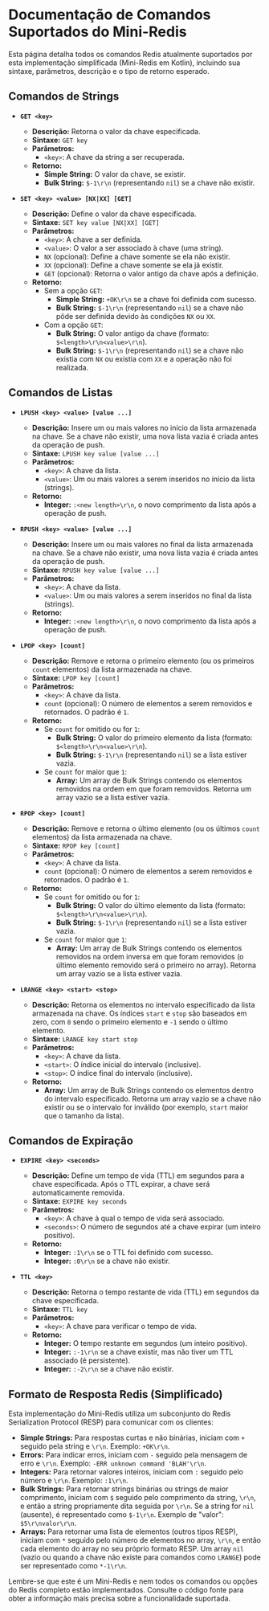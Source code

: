 # Documentação de Comandos Suportados do Mini-Redis

Esta página detalha todos os comandos Redis atualmente suportados por esta implementação simplificada (Mini-Redis em Kotlin), incluindo sua sintaxe, parâmetros, descrição e o tipo de retorno esperado.

## Comandos de Strings

* **`GET <key>`**
    * **Descrição:** Retorna o valor da chave especificada.
    * **Sintaxe:** `GET key`
    * **Parâmetros:**
        * `<key>`: A chave da string a ser recuperada.
    * **Retorno:**
        * **Simple String:** O valor da chave, se existir.
        * **Bulk String:** `$-1\r\n` (representando `nil`) se a chave não existir.

* **`SET <key> <value> [NX|XX] [GET]`**
    * **Descrição:** Define o valor da chave especificada.
    * **Sintaxe:** `SET key value [NX|XX] [GET]`
    * **Parâmetros:**
        * `<key>`: A chave a ser definida.
        * `<value>`: O valor a ser associado à chave (uma string).
        * `NX` (opcional): Define a chave somente se ela não existir.
        * `XX` (opcional): Define a chave somente se ela já existir.
        * `GET` (opcional): Retorna o valor antigo da chave após a definição.
    * **Retorno:**
        * Sem a opção `GET`:
            * **Simple String:** `+OK\r\n` se a chave foi definida com sucesso.
            * **Bulk String:** `$-1\r\n` (representando `nil`) se a chave não pôde ser definida devido às condições `NX` ou `XX`.
        * Com a opção `GET`:
            * **Bulk String:** O valor antigo da chave (formato: `$<length>\r\n<value>\r\n`).
            * **Bulk String:** `$-1\r\n` (representando `nil`) se a chave não existia com `NX` ou existia com `XX` e a operação não foi realizada.

## Comandos de Listas

* **`LPUSH <key> <value> [value ...]`**
    * **Descrição:** Insere um ou mais valores no início da lista armazenada na chave. Se a chave não existir, uma nova lista vazia é criada antes da operação de push.
    * **Sintaxe:** `LPUSH key value [value ...]`
    * **Parâmetros:**
        * `<key>`: A chave da lista.
        * `<value>`: Um ou mais valores a serem inseridos no início da lista (strings).
    * **Retorno:**
        * **Integer:** `:<new length>\r\n`, o novo comprimento da lista após a operação de push.

* **`RPUSH <key> <value> [value ...]`**
    * **Descrição:** Insere um ou mais valores no final da lista armazenada na chave. Se a chave não existir, uma nova lista vazia é criada antes da operação de push.
    * **Sintaxe:** `RPUSH key value [value ...]`
    * **Parâmetros:**
        * `<key>`: A chave da lista.
        * `<value>`: Um ou mais valores a serem inseridos no final da lista (strings).
    * **Retorno:**
        * **Integer:** `:<new length>\r\n`, o novo comprimento da lista após a operação de push.

* **`LPOP <key> [count]`**
    * **Descrição:** Remove e retorna o primeiro elemento (ou os primeiros `count` elementos) da lista armazenada na chave.
    * **Sintaxe:** `LPOP key [count]`
    * **Parâmetros:**
        * `<key>`: A chave da lista.
        * `count` (opcional): O número de elementos a serem removidos e retornados. O padrão é `1`.
    * **Retorno:**
        * Se `count` for omitido ou for `1`:
            * **Bulk String:** O valor do primeiro elemento da lista (formato: `$<length>\r\n<value>\r\n`).
            * **Bulk String:** `$-1\r\n` (representando `nil`) se a lista estiver vazia.
        * Se `count` for maior que `1`:
            * **Array:** Um array de Bulk Strings contendo os elementos removidos na ordem em que foram removidos. Retorna um array vazio se a lista estiver vazia.

* **`RPOP <key> [count]`**
    * **Descrição:** Remove e retorna o último elemento (ou os últimos `count` elementos) da lista armazenada na chave.
    * **Sintaxe:** `RPOP key [count]`
    * **Parâmetros:**
        * `<key>`: A chave da lista.
        * `count` (opcional): O número de elementos a serem removidos e retornados. O padrão é `1`.
    * **Retorno:**
        * Se `count` for omitido ou for `1`:
            * **Bulk String:** O valor do último elemento da lista (formato: `$<length>\r\n<value>\r\n`).
            * **Bulk String:** `$-1\r\n` (representando `nil`) se a lista estiver vazia.
        * Se `count` for maior que `1`:
            * **Array:** Um array de Bulk Strings contendo os elementos removidos na ordem inversa em que foram removidos (o último elemento removido será o primeiro no array). Retorna um array vazio se a lista estiver vazia.

* **`LRANGE <key> <start> <stop>`**
    * **Descrição:** Retorna os elementos no intervalo especificado da lista armazenada na chave. Os índices `start` e `stop` são baseados em zero, com `0` sendo o primeiro elemento e `-1` sendo o último elemento.
    * **Sintaxe:** `LRANGE key start stop`
    * **Parâmetros:**
        * `<key>`: A chave da lista.
        * `<start>`: O índice inicial do intervalo (inclusive).
        * `<stop>`: O índice final do intervalo (inclusive).
    * **Retorno:**
        * **Array:** Um array de Bulk Strings contendo os elementos dentro do intervalo especificado. Retorna um array vazio se a chave não existir ou se o intervalo for inválido (por exemplo, `start` maior que o tamanho da lista).

## Comandos de Expiração

* **`EXPIRE <key> <seconds>`**
    * **Descrição:** Define um tempo de vida (TTL) em segundos para a chave especificada. Após o TTL expirar, a chave será automaticamente removida.
    * **Sintaxe:** `EXPIRE key seconds`
    * **Parâmetros:**
        * `<key>`: A chave à qual o tempo de vida será associado.
        * `<seconds>`: O número de segundos até a chave expirar (um inteiro positivo).
    * **Retorno:**
        * **Integer:** `:1\r\n` se o TTL foi definido com sucesso.
        * **Integer:** `:0\r\n` se a chave não existir.

* **`TTL <key>`**
    * **Descrição:** Retorna o tempo restante de vida (TTL) em segundos da chave especificada.
    * **Sintaxe:** `TTL key`
    * **Parâmetros:**
        * `<key>`: A chave para verificar o tempo de vida.
    * **Retorno:**
        * **Integer:** O tempo restante em segundos (um inteiro positivo).
        * **Integer:** `:-1\r\n` se a chave existir, mas não tiver um TTL associado (é persistente).
        * **Integer:** `:-2\r\n` se a chave não existir.

## Formato de Resposta Redis (Simplificado)

Esta implementação do Mini-Redis utiliza um subconjunto do Redis Serialization Protocol (RESP) para comunicar com os clientes:

* **Simple Strings:** Para respostas curtas e não binárias, iniciam com `+` seguido pela string e `\r\n`. Exemplo: `+OK\r\n`.
* **Errors:** Para indicar erros, iniciam com `-` seguido pela mensagem de erro e `\r\n`. Exemplo: `-ERR unknown command 'BLAH'\r\n`.
* **Integers:** Para retornar valores inteiros, iniciam com `:` seguido pelo número e `\r\n`. Exemplo: `:1\r\n`.
* **Bulk Strings:** Para retornar strings binárias ou strings de maior comprimento, iniciam com `$` seguido pelo comprimento da string, `\r\n`, e então a string propriamente dita seguida por `\r\n`. Se a string for `nil` (ausente), é representado como `$-1\r\n`. Exemplo de "valor": `$5\r\nvalor\r\n`.
* **Arrays:** Para retornar uma lista de elementos (outros tipos RESP), iniciam com `*` seguido pelo número de elementos no array, `\r\n`, e então cada elemento do array no seu próprio formato RESP. Um array `nil` (vazio ou quando a chave não existe para comandos como `LRANGE`) pode ser representado como `*-1\r\n`.

Lembre-se que este é um Mini-Redis e nem todos os comandos ou opções do Redis completo estão implementados. Consulte o código fonte para obter a informação mais precisa sobre a funcionalidade suportada.